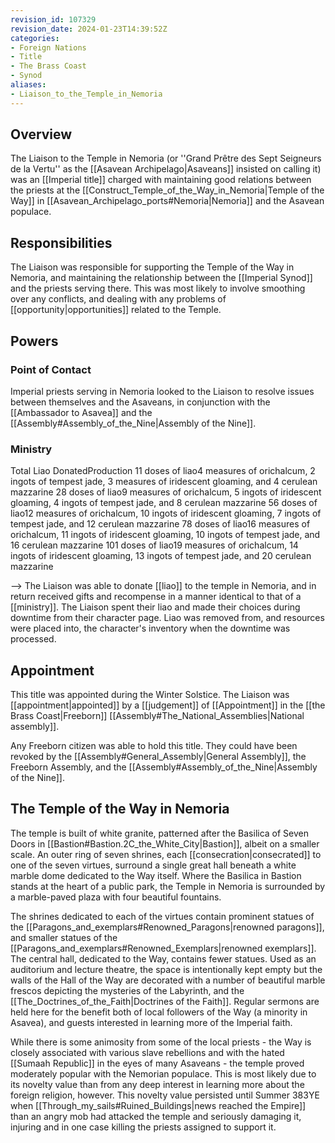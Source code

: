 ```yaml
---
revision_id: 107329
revision_date: 2024-01-23T14:39:52Z
categories:
- Foreign Nations
- Title
- The Brass Coast
- Synod
aliases:
- Liaison_to_the_Temple_in_Nemoria
---
```



## Overview
The Liaison to the Temple in Nemoria (or ''Grand Prêtre des Sept Seigneurs de la Vertu'' as the [[Asavean Archipelago|Asaveans]] insisted on calling it) was an [[Imperial title]] charged with maintaining good relations between the priests at the [[Construct_Temple_of_the_Way_in_Nemoria|Temple of the Way]] in [[Asavean_Archipelago_ports#Nemoria|Nemoria]] and the Asavean populace.

## Responsibilities
The Liaison was responsible for supporting the Temple of the Way in Nemoria, and maintaining the relationship between the [[Imperial Synod]] and the priests serving there. This was most likely to involve smoothing over any conflicts, and dealing with any problems of [[opportunity|opportunities]] related to the Temple. 

## Powers
### Point of Contact
Imperial priests serving in Nemoria looked to the Liaison to resolve issues between themselves and the Asaveans, in conjunction with the [[Ambassador to Asavea]] and the [[Assembly#Assembly_of_the_Nine|Assembly of the Nine]].

### Ministry

Total Liao DonatedProduction
11 doses of liao4 measures of orichalcum, 2 ingots of tempest jade, 3 measures of iridescent gloaming, and 4 cerulean mazzarine
28 doses of liao9 measures of orichalcum, 5 ingots of iridescent gloaming, 4 ingots of tempest jade, and 8 cerulean mazzarine
56 doses of liao12 measures of orichalcum, 10 ingots of iridescent gloaming, 7 ingots of tempest jade, and 12 cerulean mazzarine
78 doses of liao16 measures of orichalcum, 11 ingots of iridescent gloaming, 10 ingots of tempest jade, and 16 cerulean mazzarine
101 doses of liao19 measures of orichalcum, 14 ingots of iridescent gloaming, 13 ingots of tempest jade, and 20 cerulean mazzarine

-->
The Liaison was able to donate [[liao]] to the temple in Nemoria, and in return received gifts and recompense in a manner identical to that of a [[ministry]]. The Liaison spent their liao and made their choices during downtime from their character page. Liao was removed from, and resources were placed into, the character's inventory when the downtime was processed.

## Appointment
This title was appointed during the Winter Solstice. The Liaison was [[appointment|appointed]] by a [[judgement]] of [[Appointment]] in the [[the Brass Coast|Freeborn]] [[Assembly#The_National_Assemblies|National assembly]]. 

Any Freeborn citizen was able to hold this title. They could have been revoked by the [[Assembly#General_Assembly|General Assembly]], the Freeborn Assembly, and the [[Assembly#Assembly_of_the_Nine|Assembly of the Nine]].

## The Temple of the Way in Nemoria
The temple is built of white granite, patterned after the Basilica of Seven Doors in [[Bastion#Bastion.2C_the_White_City|Bastion]], albeit on a smaller scale. An outer ring of seven shrines, each [[consecration|consecrated]] to one of the seven virtues, surround a single great hall beneath a white marble dome dedicated to the Way itself. Where the Basilica in Bastion stands at the heart of a public park, the Temple in Nemoria is surrounded by a marble-paved plaza with four beautiful fountains.

The shrines dedicated to each of the virtues contain prominent statues of the [[Paragons_and_exemplars#Renowned_Paragons|renowned paragons]], and smaller statues of the [[Paragons_and_exemplars#Renowned_Exemplars|renowned exemplars]]. The central hall, dedicated to the Way, contains fewer statues. Used as an auditorium and lecture theatre, the space is intentionally kept empty but the walls of the Hall of the Way are decorated with a number of beautiful marble frescos depicting the mysteries of the Labyrinth, and the [[The_Doctrines_of_the_Faith|Doctrines of the Faith]]. Regular sermons are held here for the benefit both of local followers of the Way (a minority in Asavea), and guests interested in learning more of the Imperial faith.

While there is some animosity from some of the local priests - the Way is closely associated with various slave rebellions and with the hated [[Sumaah Republic]] in the eyes of many Asaveans - the temple proved moderately popular with the Nemorian populace. This is most likely due to its novelty value than from any deep interest in learning more about the foreign religion, however. This novelty value persisted until Summer 383YE when [[Through_my_sails#Ruined_Buildings|news reached the Empire]] than an angry mob had attacked the temple and seriously damaging it, injuring and in one case killing the priests assigned to support it.





